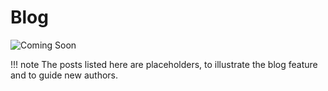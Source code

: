 # Blog

![Coming Soon](../images/coming-soon-construction.png)

!!! note
    The posts listed here are placeholders, to illustrate the blog feature and to guide new authors.
